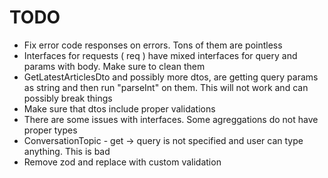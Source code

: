 # TODO

- Fix error code responses on errors. Tons of them are pointless
- Interfaces for requests ( req ) have mixed interfaces for query and params with body. Make sure to clean them
- GetLatestArticlesDto and possibly more dtos, are getting query params as string and then run "parseInt" on them. This will not work and can possibly break things
- Make sure that dtos include proper validations
- There are some issues with interfaces. Some agreggations do not have proper types
- ConversationTopic - get -> query is not specified and user can type anything. This is bad
- Remove zod and replace with custom validation

